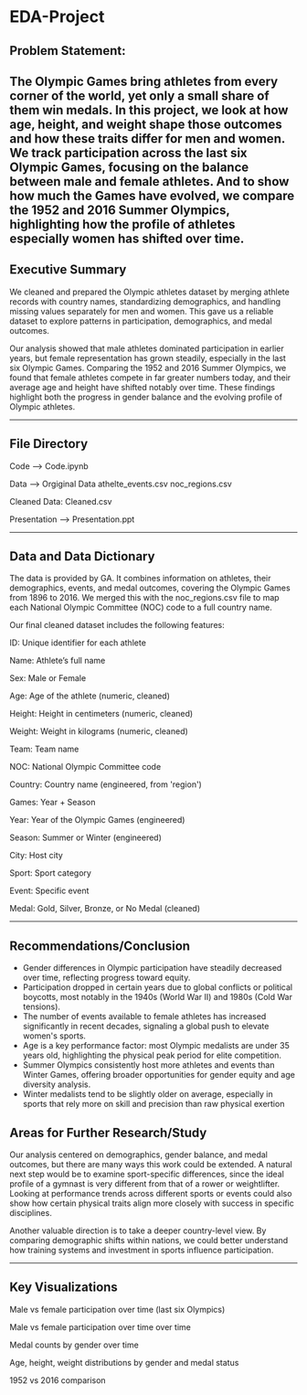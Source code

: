 # EDA-Project 
## Problem Statement:
The Olympic Games bring athletes from every corner of the world, yet only a small share of them win medals. In this project, we look at how age, height, and weight shape those outcomes and how these traits differ for men and women. We track participation across the last six Olympic Games, focusing on the balance between male and female athletes. And to show how much the Games have evolved, we compare the 1952 and 2016 Summer Olympics, highlighting how the profile of athletes especially women has shifted over time.
---

## Executive Summary 
We cleaned and prepared the Olympic athletes dataset by merging athlete records with country names, standardizing demographics, and handling missing values separately for men and women. This gave us a reliable dataset to explore patterns in participation, demographics, and medal outcomes.
  
Our analysis showed that male athletes dominated participation in earlier years, but female representation has grown steadily, especially in the last six Olympic Games. Comparing the 1952 and 2016 Summer Olympics, we found that female athletes compete in far greater numbers today, and their average age and height have shifted notably over time. These findings highlight both the progress in gender balance and the evolving profile of Olympic athletes.

---
 ## File Directory

 Code --> Code.ipynb
 
 Data --> 
   Orgiginal Data
     athelte_events.csv
     noc_regions.csv
  
  Cleaned Data:
     Cleaned.csv
              
Presentation --> Presentation.ppt

---

## Data and Data Dictionary

The data is provided by GA. It combines information on athletes, their demographics, events, and medal outcomes, covering the Olympic Games from 1896 to 2016. We merged this with the noc_regions.csv file to map each National Olympic Committee (NOC) code to a full country name.

Our final cleaned dataset includes the following features:

ID: Unique identifier for each athlete

Name: Athlete’s full name

Sex: Male or Female

Age: Age of the athlete (numeric, cleaned)

Height: Height in centimeters (numeric, cleaned)

Weight: Weight in kilograms (numeric, cleaned)

Team: Team name

NOC: National Olympic Committee code 

Country: Country name (engineered, from 'region')

Games: Year + Season

Year: Year of the Olympic Games (engineered)

Season: Summer or Winter (engineered)

City: Host city

Sport: Sport category 

Event: Specific event 

Medal: Gold, Silver, Bronze, or No Medal (cleaned)

---
## Recommendations/Conclusion
- Gender differences in Olympic participation have steadily decreased over time, reflecting progress toward equity.
- Participation dropped in certain years due to global conflicts or political boycotts, most notably in the 1940s (World War II) and 1980s (Cold War tensions).
- The number of events available to female athletes has increased significantly in recent decades, signaling a global push to elevate women's sports.
- Age is a key performance factor: most Olympic medalists are under 35 years old, highlighting the physical peak period for elite competition.
- Summer Olympics consistently host more athletes and events than Winter Games, offering broader opportunities for gender equity and age diversity analysis.
- Winter medalists tend to be slightly older on average, especially in sports that rely more on skill and precision than raw physical exertion


## Areas for Further Research/Study

Our analysis centered on demographics, gender balance, and medal outcomes, but there are many ways this work could be extended. A natural next step would be to examine sport-specific differences, since the ideal profile of a gymnast is very different from that of a rower or weightlifter. Looking at performance trends across different sports or events could also show how certain physical traits align more closely with success in specific disciplines.

Another valuable direction is to take a deeper country-level view. By comparing demographic shifts within nations, we could better understand how training systems and investment in sports influence participation.

---

## Key Visualizations

Male vs female participation over time (last six Olympics) 

Male vs female participation over time over time

Medal counts by gender over time

Age, height, weight distributions by gender and medal status

1952 vs 2016 comparison 


